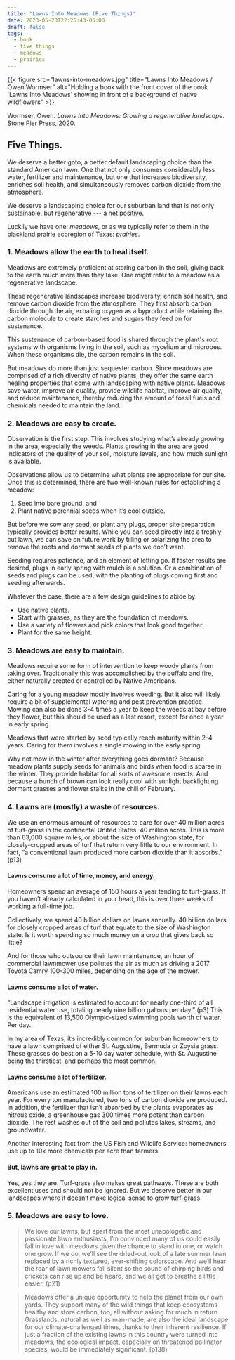 ```yaml
---
title: "Lawns Into Meadows (Five Things)"
date: 2023-05-23T22:26:43-05:00
draft: false
tags:
  - book
  - five things
  - meadows
  - prairies
---
```


{{< figure src="lawns-into-meadows.jpg" title="Lawns Into Meadows / Owen Wormser" alt="Holding a book with the front cover of the book 'Lawns Into Meadows' showing in front of a background of native wildflowers" >}}

Wormser, Owen. *Lawns Into Meadows: Growing a regenerative landscape.* Stone Pier Press, 2020.

## Five Things.

We deserve a better goto, a better default landscaping choice than the standard American lawn. One that not only consumes considerably less water, fertilizer and maintenance, but one that increases biodiversity, enriches soil health, and simultaneously removes carbon dioxide from the atmosphere.

We deserve a landscaping choice for our suburban land that is not only sustainable, but regenerative --- a net positive.

Luckily we have one: *meadows*, or as we typically refer to them in the blackland prairie ecoregion of Texas: *prairies*.

### 1. Meadows allow the earth to heal itself.
Meadows are extremely proficient at storing carbon in the soil, giving back to the earth much more than they take. One might refer to a meadow as a regenerative landscape.

These regenerative landscapes increase biodiversity, enrich soil health, and remove carbon dioxide from the atmosphere. They first absorb carbon dioxide through the air, exhaling oxygen as a byproduct while retaining the carbon molecule to create starches and sugars they feed on for sustenance.

This sustenance of carbon-based food is shared through the plant's root systems with organisms living in the soil, such as mycelium and microbes. When these organisms die, the carbon remains in the soil.

But meadows do more than just sequester carbon. Since meadows are comprised of a rich diversity of native plants, they offer the same earth healing properties that come with landscaping with native plants. Meadows save water, improve air quality, provide wildlife habitat, improve air quality, and reduce maintenance, thereby reducing the amount of fossil fuels and chemicals needed to maintain the land.

### 2. Meadows are easy to create.
Observation is the first step. This involves studying what’s already growing in the area, especially the weeds. Plants growing in the area are good indicators of the quality of your soil, moisture levels, and how much sunlight is available.

Observations allow us to determine what plants are appropriate for our site. Once this is determined, there are two well-known rules for establishing a meadow:
1. Seed into bare ground, and
2. Plant native perennial seeds when it’s cool outside.

But before we sow any seed, or plant any plugs, proper site preparation typically provides better results. While you can seed directly into a freshly cut lawn, we can save on future work by tilling or solarizing the area to remove the roots and dormant seeds of plants we don’t want.

Seeding requires patience, and an element of letting go. If faster results are desired, plugs in early spring with mulch is a solution. Or a combination of seeds and plugs can be used, with the planting of plugs coming first and seeding afterwards.

Whatever the case, there are a few design guidelines to abide by:
- Use native plants.
- Start with grasses, as they are the foundation of meadows.
- Use a variety of flowers and pick colors that look good together.
- Plant for the same height.
 
### 3. Meadows are easy to maintain.
Meadows require some form of intervention to keep woody plants from taking over. Traditionally this was accomplished by the buffalo and fire, either naturally created or controlled by Native Americans.

Caring for a young meadow mostly involves weeding. But it also will likely require a bit of supplemental watering and pest prevention practice. Mowing can also be done 3-4 times a year to keep the weeds at bay before they flower, but this should be used as a last resort, except for once a year in early spring.

Meadows that were started by seed typically reach maturity within 2-4 years. Caring for them involves a single mowing in the early spring.

Why not mow in the winter after everything goes dormant? Because meadow plants supply seeds for animals and birds when food is sparse in the winter. They provide habitat for all sorts of awesome insects. And because a bunch of brown can look really cool with sunlight backlighting dormant grasses and flower stalks in the chill of February.

### 4. Lawns are (mostly) a waste of resources.
We use an enormous amount of resources to care for over 40 million acres of turf-grass in the continental United States. 40 million acres. This is more than 63,000 square miles, or about the size of Washington state, for closely-cropped areas of turf that return very little to our environment. In fact, “a conventional lawn produced more carbon dioxide than it absorbs.” (p13)

#### Lawns consume a lot of time, money, and energy.
Homeowners spend an average of 150 hours a year tending to turf-grass. If you haven’t already calculated in your head, this is over three weeks of working a full-time job.

Collectively, we spend 40 billion dollars on lawns annually. 40 billion dollars for closely cropped areas of turf that equate to the size of Washington state. Is it worth spending so much money on a crop that gives back so little?

And for those who outsource their lawn maintenance, an hour of commercial lawnmower use pollutes the air as much as driving a 2017 Toyota Camry 100-300 miles, depending on the age of the mower.

#### Lawns consume a lot of water.
“Landscape irrigation is estimated to account for nearly one-third of all residential water use, totaling nearly nine billion gallons per day.” (p3) This is the equivalent of 13,500 Olympic-sized swimming pools worth of water. Per day.

In my area of Texas, it’s incredibly common for suburban homeowners to have a lawn comprised of either St. Augustine, Bermuda or Zoysia grass. These grasses do best on a 5-10 day water schedule, with St. Augustine being the thirstiest, and perhaps the most common.

#### Lawns consume a lot of fertilizer.
Americans use an estimated 100 million tons of fertilizer on their lawns each year. For every ton manufactured, two tons of carbon dioxide are produced. In addition, the fertilizer that isn’t absorbed by the plants evaporates as nitrous oxide, a greenhouse gas 300 times more potent than carbon dioxide. The rest washes out of the soil and pollutes lakes, streams, and groundwater.

Another interesting fact from the US Fish and Wildlife Service: homeowners use up to 10x more chemicals per acre than farmers.

#### But, lawns are great to play in.
Yes, yes they are. Turf-grass also makes great pathways. These are both excellent uses and should not be ignored. But we deserve better in our landscapes where it doesn’t make logical sense to grow turf-grass.

### 5. Meadows are easy to love.
> We love our lawns, but apart from the most unapologetic and passionate lawn enthusiasts, I’m convinced many of us could easily fall in love with meadows given the chance to stand in one, or watch one grow. If we do, we’ll see the dried-out look of a late summer lawn replaced by a richly textured, ever-shifting colorscape. And we’ll hear the roar of lawn mowers fall silent so the sound of chirping birds and crickets can rise up and be heard, and we all get to breathe a little easier. (p21) 

> Meadows offer a unique opportunity to help the planet from our own yards. They support many of the wild things that keep ecosystems healthy and store carbon, too, all without asking for much in return. Grasslands, natural as well as man-made, are also the ideal landscape for our climate-challenged times, thanks to their inherent resilience. If just a fraction of the existing lawns in this country were turned into meadows, the ecological impact, especially on threatened pollinator species, would be immediately significant. (p138)